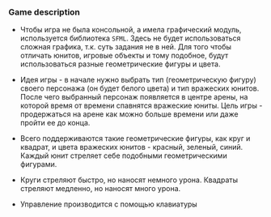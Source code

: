 ### Game description

* Чтобы игра не была консольной, а имела графический модуль, используется библиотека `SFML`. Здесь не будет использоваться сложная графика, т.к. суть задания не в ней. Для того чтобы отличать юнитов, игровые объекты и тому подобное, будут использоваться разные геометрические фигуры и цвета.

* Идея игры - в начале нужно выбрать тип (геометрическую фигуру) своего персонажа (он будет белого цвета) и тип вражеских юнитов. После чего выбранный персонаж появляется в центре арены, на которой время от времени спавнятся вражеские юниты. Цель игры - продержаться на арене как можно больше времени или даже пройти ее до конца.

* Всего поддерживаются такие геометрические фигуры, как круг и квадрат, и цвета вражеских юнитов - красный, зеленый, синий. Каждый юнит стреляет себе подобными геометрическими фигурами.

* Круги стреляют быстро, но наносят немного урона. Квадраты стреляют медленно, но наносят много урона.

* Управление производится с помощью клавиатуры
